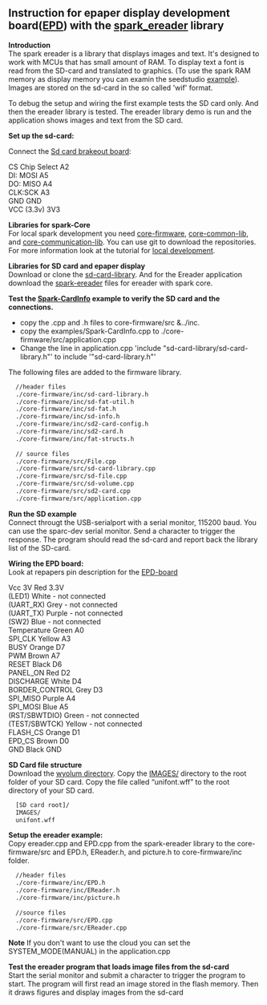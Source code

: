 ## Instruction for epaper display development board([EPD](http://www.adafruit.com/products/1346)) with the [spark_ereader](https://github.com/androw72/spark-ereader) library

__Introduction__  
The spark ereader is a library that displays images and text. It's designed to work with MCUs that has small amount of RAM. To display text a font is read from the SD-card and translated to graphics. (To use the spark RAM memory as display memory you can examin the seedstudio [example](https://github.com/androw72/spark-seeedstudio-epaper)). Images are stored on the sd-card in the so called 'wif' format.

To debug the setup and wiring the first example tests the SD card only. And then the ereader library is tested. The ereader library demo is run and the application shows images and text from the SD card.

__Set up the sd-card:__

Connect the [Sd card brakeout board](https://learn.adafruit.com/adafruit-micro-sd-breakout-board-card-tutorial):

CS Chip Select A2  
DI: MOSI A5  
DO: MISO A4  
CLK:SCK A3  
GND GND  
VCC (3.3v) 3V3  
  

__Libraries for spark-Core__  
 For local spark development you need [core-firmware](https://github.com/spark/core-firmware.git), [core-common-lib](https://github.com/spark/core-common-lib.git), and [core-communication-lib](https://github.com/spark/core-communication-lib.git). You can use git to download the repositories. For more information look at the tutorial for [local development](http://community.spark.io/t/local-development-and-gdb-debugging-with-netbeans-a-step-by-step-guide/7829).  

__Libraries for SD card and epaper display__  
Download or clone the [sd-card-library](https://github.com/mumblepins/sd-card-library). And for the Ereader application download the [spark-ereader](https://github.com/androw72/spark-ereader.git) files for ereader with spark core.    


__Test the [Spark-CardInfo](https://github.com/mumblepins/sd-card-library/blob/master/firmware/examples/Spark-CardInfo.cpp) example to verify the SD card and the connections.__

 - copy the .cpp and .h files to core-firmware/src &../inc. 
 - copy the examples/Spark-CardInfo.cpp to ./core-firmware/src/application.cpp
 - Change the line in application.cpp 'include "sd-card-library/sd-card-library.h"' to include '"sd-card-library.h"'  

The following files are added to the firmware library.
 
```sh 
  //header files
  ./core-firmware/inc/sd-card-library.h
  ./core-firmware/inc/sd-fat-util.h
  ./core-firmware/inc/sd-fat.h
  ./core-firmware/inc/sd-info.h
  ./core-firmware/inc/sd2-card-config.h
  ./core-firmware/inc/sd2-card.h
  ./core-firmware/inc/fat-structs.h
  
  // source files
  ./core-firmware/src/File.cpp
  ./core-firmware/src/sd-card-library.cpp
  ./core-firmware/src/sd-file.cpp
  ./core-firmware/src/sd-volume.cpp
  ./core-firmware/src/sd2-card.cpp
  ./core-firmware/src/application.cpp
```

__Run the SD example__  
Connect througt the USB-serialport with a serial monitor, 115200 baud. You can use the sparc-dev serial monitor. Send a character to trigger the response. The program should read the sd-card and report back the library list of the SD-card.


__Wiring the EPD board:__  
Look at repapers pin description for the [EPD-board](http://repaper.org/doc/extension_board.html)

Vcc 3V Red 3.3V  
(LED1) White - not connected  
(UART_RX) Grey - not connected  
(UART_TX) Purple - not connected  
(SW2) Blue - not connected  
Temperature Green A0  
SPI_CLK Yellow A3  
BUSY Orange D7  
PWM Brown A7  
RESET Black D6  
PANEL_ON Red D2  
DISCHARGE White D4  
BORDER_CONTROL Grey D3  
SPI_MISO Purple A4  
SPI_MOSI Blue A5  
(RST/SBWTDIO) Green - not connected  
(TEST/SBWTCK) Yellow - not connected  
FLASH_CS Orange D1  
EPD_CS Brown D0  
GND Black GND  

__SD Card file structure__  
Download the [wyolum directory](https://github.com/wyolum/EPD).  Copy the [IMAGES/](https://github.com/wyolum/EPD/tree/master/libraries/EReader/examples/IMAGES) directory to the root folder of your SD card.  Copy the file called “unifont.wff” to the root directory of your SD card. 

```sh 
  [SD card root]/
  IMAGES/
  unifont.wff
```


__Setup the ereader example:__  
Copy ereader.cpp and EPD.cpp from the spark-ereader library to the core-firmware/src and EPD.h, EReader.h, and picture.h to core-firmware/inc folder.  


```sh 
  //header files
  ./core-firmware/inc/EPD.h
  ./core-firmware/inc/EReader.h
  ./core-firmware/inc/picture.h
  
  //source files
  ./core-firmware/src/EPD.cpp
  ./core-firmware/src/EReader.cpp
```

__Note__
If you don't want to use the cloud you can set the SYSTEM_MODE(MANUAL) in the application.cpp  


__Test the ereader program that loads image files from the sd-card__  
Start the serial monitor  and submit a character to trigger the program to start. The program will first read an image stored in the flash memory. Then it draws figures and display images from the sd-card




